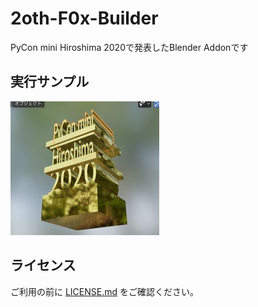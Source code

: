# 2oth-F0x-Builder
PyCon mini Hiroshima 2020で発表したBlender Addonです

## 実行サンプル
![Rendering](https://github.com/kamera25/2oth-F0x-Builder/blob/main/Sample/pyconmini.jpg "レンダリング")

## ライセンス
 ご利用の前に [LICENSE.md](https://github.com/kamera25/2oth-F0x-Builder/blob/main/LICENSE) をご確認ください。